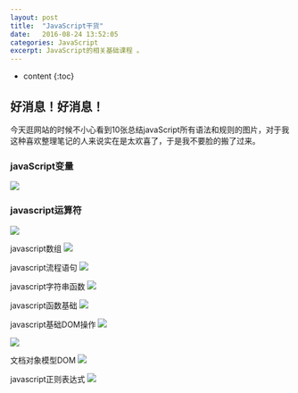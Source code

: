 ```yaml
---
layout: post
title:  "JavaScript干货"
date:   2016-08-24 13:52:05
categories: JavaScript
excerpt: JavaScript的相关基础课程 。
---
```


* content
{:toc}


## 好消息！好消息！

今天逛网站的时候不小心看到10张总结javaScript所有语法和规则的图片，对于我这种喜欢整理笔记的人来说实在是太欢喜了，于是我不要脸的搬了过来。

### javaScript变量
![](http://www.html5cn.org/data/attachment/portal/201604/25/105101ycat62v3tg6ddzct.jpg)

### javascript运算符
![](http://www.html5cn.org/data/attachment/portal/201604/25/105101slvidd0lddjlvvvd.png)

javascript数组
![](http://www.html5cn.org/data/attachment/portal/201604/25/105102it9ppytzt8op65sk.jpg)

javascript流程语句
![](http://www.html5cn.org/data/attachment/portal/201604/25/105103y5f2fw43dnv9cewz.jpg)

javascript字符串函数
![](http://www.html5cn.org/data/attachment/portal/201604/25/105717unyupu20n2pm7p2y.jpg)

javascript函数基础
![](http://www.html5cn.org/data/attachment/portal/201604/25/105201u18qie9gc8eqqgc3.png)

javascript基础DOM操作
![](http://www.html5cn.org/data/attachment/portal/201604/25/105201x767d5qf15fxqxeg.png)

![](http://www.html5cn.org/data/attachment/portal/201604/25/105202nr9oufu5wddu5rdb.jpg)

文档对象模型DOM
![](http://www.html5cn.org/data/attachment/portal/201604/25/105203zyr76m89y4m8m2tb.jpg)

javascript正则表达式
![](http://www.html5cn.org/data/attachment/portal/201604/25/105204g2tibabtmi45rtfx.gif)
